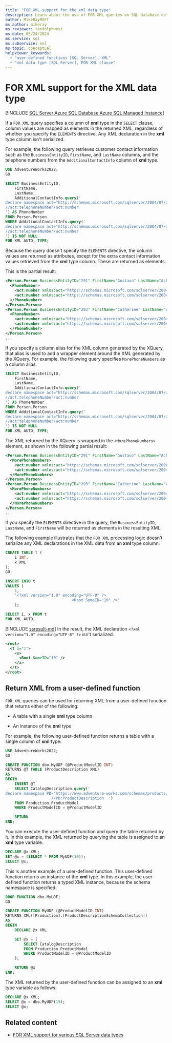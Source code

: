 ```yaml
---
title: "FOR XML support for the xml data type"
description: Learn about the use of FOR XML queries on SQL database columns of the xml data type.
author: MikeRayMSFT
ms.author: mikeray
ms.reviewer: randolphwest
ms.date: 05/24/2024
ms.service: sql
ms.subservice: xml
ms.topic: conceptual
helpviewer_keywords:
  - "user-defined functions [SQL Server], XML"
  - "xml data type [SQL Server], FOR XML clause"
---
```

# FOR XML support for the XML data type

[!INCLUDE [SQL Server Azure SQL Database Azure SQL Managed Instance](../../includes/applies-to-version/sql-asdb-asdbmi.md)]

If a `FOR XML` query specifies a column of **xml** type in the `SELECT` clause, column values are mapped as elements in the returned XML, regardless of whether you specify the `ELEMENTS` directive. Any XML declaration in the **xml** type column isn't serialized.

For example, the following query retrieves customer contact information such as the `BusinessEntityID`, `FirstName`, and `LastName` columns, and the telephone numbers from the `AdditionalContactInfo` column of **xml** type.

```sql
USE AdventureWorks2022;
GO

SELECT BusinessEntityID,
    FirstName,
    LastName,
    AdditionalContactInfo.query('
declare namespace act="http://schemas.microsoft.com/sqlserver/2004/07/adventure-works/ContactTypes";
//act:telephoneNumber/act:number
') AS PhoneNumber
FROM Person.Person
WHERE AdditionalContactInfo.query('
declare namespace act="http://schemas.microsoft.com/sqlserver/2004/07/adventure-works/ContactTypes";
//act:telephoneNumber/act:number
') IS NOT NULL
FOR XML AUTO, TYPE;
```

Because the query doesn't specify the `ELEMENTS` directive, the column values are returned as attributes, except for the extra contact information values retrieved from the **xml** type column. These are returned as elements.

This is the partial result:

```xml
<Person.Person BusinessEntityID="291" FirstName="Gustavo" LastName="Achong">
  <PhoneNumber>
    <act:number xmlns:act="https://schemas.microsoft.com/sqlserver/2004/07/adventure-works/ContactTypes">425-555-1112</act:number>
    <act:number xmlns:act="https://schemas.microsoft.com/sqlserver/2004/07/adventure-works/ContactTypes">425-555-1111</act:number>
  </PhoneNumber>
</Person.Person>
<Person.Person BusinessEntityID="293" FirstName="Catherine" LastName="Abel">
  <PhoneNumber>
    <act:number xmlns:act="https://schemas.microsoft.com/sqlserver/2004/07/adventure-works/ContactTypes">206-555-2222</act:number>
    <act:number xmlns:act="https://schemas.microsoft.com/sqlserver/2004/07/adventure-works/ContactTypes">206-555-1234</act:number>
  </PhoneNumber>
</Person.Person>
...
```

If you specify a column alias for the XML column generated by the XQuery, that alias is used to add a wrapper element around the XML generated by the XQuery. For example, the following query specifies `MorePhoneNumbers` as a column alias:

```sql
SELECT BusinessEntityID,
    FirstName,
    LastName,
    AdditionalContactInfo.query('
declare namespace act="http://schemas.microsoft.com/sqlserver/2004/07/adventure-works/ContactTypes";
//act:telephoneNumber/act:number
') AS PhoneNumber
FROM Person.Person
WHERE AdditionalContactInfo.query('
declare namespace act="http://schemas.microsoft.com/sqlserver/2004/07/adventure-works/ContactTypes";
//act:telephoneNumber/act:number
') IS NOT NULL
FOR XML AUTO, TYPE;
```

The XML returned by the XQuery is wrapped in the `<MorePhoneNumbers>` element, as shown in the following partial result:

```xml
<Person.Person BusinessEntityID="291" FirstName="Gustavo" LastName="Achong">
  <MorePhoneNumbers>
    <act:number xmlns:act="https://schemas.microsoft.com/sqlserver/2004/07/adventure-works/ContactTypes">425-555-1112</act:number>
    <act:number xmlns:act="https://schemas.microsoft.com/sqlserver/2004/07/adventure-works/ContactTypes">425-555-1111</act:number>
  </MorePhoneNumbers>
</Person.Person>
<Person.Person BusinessEntityID="293" FirstName="Catherine" LastName="Abel">
  <MorePhoneNumbers>
    <act:number xmlns:act="https://schemas.microsoft.com/sqlserver/2004/07/adventure-works/ContactTypes">206-555-2222</act:number>
    <act:number xmlns:act="https://schemas.microsoft.com/sqlserver/2004/07/adventure-works/ContactTypes">206-555-1234</act:number>
  </MorePhoneNumbers>
</Person.Person>
...
```

If you specify the `ELEMENTS` directive in the query, the `BusinessEntityID`, `LastName`, and `FirstName` will be returned as elements in the resulting XML.

The following example illustrates that the `FOR XML` processing logic doesn't serialize any XML declarations in the XML data from an **xml** type column:

```sql
CREATE TABLE t (
    i INT,
    x XML
);
GO

INSERT INTO t
VALUES (
    1,
    '<?xml version="1.0" encoding="UTF-8" ?>
                             <Root SomeID="10" />'
    );

SELECT i, x FROM t
FOR XML AUTO;
```

[!INCLUDE [ssresult-md](../../includes/ssresult-md.md)] In the result, the XML declaration `<?xml version="1.0" encoding="UTF-8" ?>` isn't serialized.

```xml
<root>
  <t i="1">
    <x>
      <Root SomeID="10" />
    </x>
  </t>
</root>
```

## Return XML from a user-defined function

`FOR XML` queries can be used for returning XML from a user-defined function that returns either of the following:

- A table with a single **xml** type column

- An instance of the **xml** type

For example, the following user-defined function returns a table with a single column of **xml** type:

```sql
USE AdventureWorks2022;
GO

CREATE FUNCTION dbo.MyUDF (@ProductModelID INT)
RETURNS @T TABLE (ProductDescription XML)
AS
BEGIN
    INSERT @T
    SELECT CatalogDescription.query('
declare namespace PD="https://www.adventure-works.com/schemas/products/description";
                    //PD:ProductDescription  ')
    FROM Production.ProductModel
    WHERE ProductModelID = @ProductModelID

    RETURN
END;
```

You can execute the user-defined function and query the table returned by it. In this example, the XML returned by querying the table is assigned to an **xml** type variable.

```sql
DECLARE @x XML;
SET @x = (SELECT * FROM MyUDF(19));
SELECT @x;
```

This is another example of a user-defined function. This user-defined function returns an instance of the **xml** type. In this example, the user-defined function returns a typed XML instance, because the schema namespace is specified.

```sql
DROP FUNCTION dbo.MyUDF;
GO

CREATE FUNCTION MyUDF (@ProductModelID INT)
RETURNS XML([Production].[ProductDescriptionSchemaCollection])
AS
BEGIN
    DECLARE @x XML

    SET @x = (
        SELECT CatalogDescription
        FROM Production.ProductModel
        WHERE ProductModelID = @ProductModelID
    );

    RETURN @x
END;
```

The XML returned by the user-defined function can be assigned to an **xml** type variable as follows:

```sql
DECLARE @x XML;
SELECT @x = dbo.MyUDF(19);
SELECT @x;
```

## Related content

- [FOR XML support for various SQL Server data types](for-xml-support-for-various-sql-server-data-types.md)

